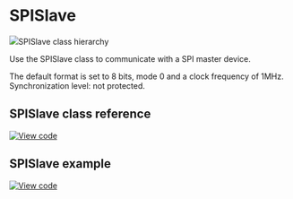 # SPISlave

<span class="images">![](https://os.mbed.com/docs/mbed-os/v6.2/mbed-os-api-doxy/classmbed_1_1_s_p_i_slave.png)<span>SPISlave class hierarchy</span></span>

Use the SPISlave class to communicate with a SPI master device.

The default format is set to 8 bits, mode 0 and a clock frequency of 1MHz. Synchronization level: not protected.

## SPISlave class reference

[![View code](https://www.mbed.com/embed/?type=library)](https://os.mbed.com/docs/mbed-os/v6.2/mbed-os-api-doxy/classmbed_1_1_s_p_i_slave.html)

## SPISlave example

[![View code](https://www.mbed.com/embed/?url=https://github.com/ARMmbed/mbed-os-snippet-SPISlave/tree/v6.0)](https://github.com/ARMmbed/mbed-os-snippet-SPISlave/blob/v6.0/main.cpp)
